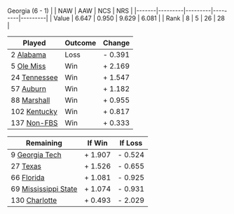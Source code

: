 Georgia (6 - 1)
|       |   NAW   |   AAW   |   NCS   |   NRS   |
|-------|---------|---------|---------|---------|
| Value |   6.647 |   0.950 |   9.629 |   6.081 |
| Rank  |       8 |       5 |      26 |      28 |

| Played                    | Outcome    |  Change  |
|---------------------------|------------|----------|
|   2 [Alabama               ](Alabama.md)| Loss       | -  0.391 |
|   5 [Ole Miss              ](OleMiss.md)| Win        | +  2.169 |
|  24 [Tennessee             ](Tennessee.md)| Win        | +  1.547 |
|  57 [Auburn                ](Auburn.md)| Win        | +  1.182 |
|  88 [Marshall              ](Marshall.md)| Win        | +  0.955 |
| 102 [Kentucky              ](Kentucky.md)| Win        | +  0.817 |
| 137 [Non-FBS               ](NonFBS.md)| Win        | +  0.333 |

| Remaining                 |  If Win  |  If Loss |
|---------------------------|----------|----------|
|   9 [Georgia Tech          ](GeorgiaTech.md)| +  1.907 | -  0.524 |
|  27 [Texas                 ](Texas.md)| +  1.526 | -  0.655 |
|  66 [Florida               ](Florida.md)| +  1.081 | -  0.925 |
|  69 [Mississippi State     ](MississippiState.md)| +  1.074 | -  0.931 |
| 130 [Charlotte             ](Charlotte.md)| +  0.493 | -  2.029 |

